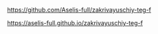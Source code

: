 https://github.com/Aselis-full/zakrivayuschiy-teg-f


https://aselis-full.github.io/zakrivayuschiy-teg-f
